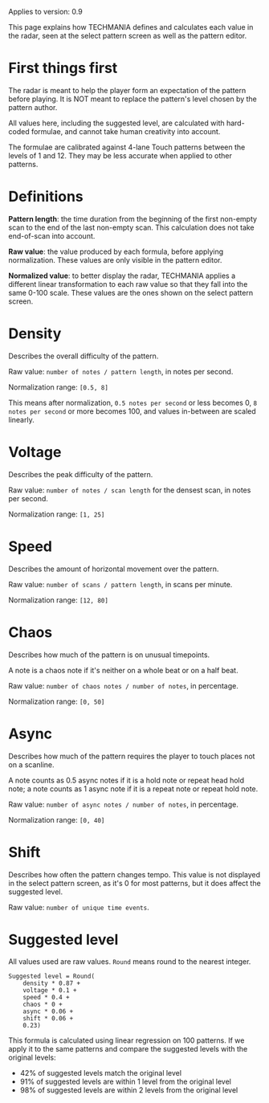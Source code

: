 Applies to version: 0.9

This page explains how TECHMANIA defines and calculates each value in the radar, seen at the select pattern screen as well as the pattern editor.

# First things first

The radar is meant to help the player form an expectation of the pattern before playing. It is NOT meant to replace the pattern's level chosen by the pattern author.

All values here, including the suggested level, are calculated with hard-coded formulae, and cannot take human creativity into account.

The formulae are calibrated against 4-lane Touch patterns between the levels of 1 and 12. They may be less accurate when applied to other patterns.

# Definitions

**Pattern length**: the time duration from the beginning of the first non-empty scan to the end of the last non-empty scan. This calculation does not take end-of-scan into account.

**Raw value**: the value produced by each formula, before applying normalization. These values are only visible in the pattern editor.

**Normalized value**: to better display the radar, TECHMANIA applies a different linear transformation to each raw value so that they fall into the same 0-100 scale. These values are the ones shown on the select pattern screen.

# Density

Describes the overall difficulty of the pattern.

Raw value: `number of notes / pattern length`, in notes per second.

Normalization range: `[0.5, 8]`

This means after normalization, `0.5 notes per second` or less becomes 0, `8 notes per second` or more becomes 100, and values in-between are scaled linearly.

# Voltage

Describes the peak difficulty of the pattern.

Raw value: `number of notes / scan length` for the densest scan, in notes per second.

Normalization range: `[1, 25]`

# Speed

Describes the amount of horizontal movement over the pattern.

Raw value: `number of scans / pattern length`, in scans per minute.

Normalization range: `[12, 80]`

# Chaos

Describes how much of the pattern is on unusual timepoints.

A note is a chaos note if it's neither on a whole beat or on a half beat.

Raw value: `number of chaos notes / number of notes`, in percentage.

Normalization range: `[0, 50]`

# Async

Describes how much of the pattern requires the player to touch places not on a scanline.

A note counts as 0.5 async notes if it is a hold note or repeat head hold note; a note counts as 1 async note if it is a repeat note or repeat hold note.

Raw value: `number of async notes / number of notes`, in percentage.

Normalization range: `[0, 40]`

# Shift

Describes how often the pattern changes tempo. This value is not displayed in the select pattern screen, as it's 0 for most patterns, but it does affect the suggested level.

Raw value: `number of unique time events`.

# Suggested level

All values used are raw values. `Round` means round to the nearest integer.

```
Suggested level = Round(
    density * 0.87 +
    voltage * 0.1 +
    speed * 0.4 +
    chaos * 0 +
    async * 0.06 +
    shift * 0.06 +
    0.23)
```

This formula is calculated using linear regression on 100 patterns. If we apply it to the same patterns and compare the suggested levels with the original levels:
* 42% of suggested levels match the original level
* 91% of suggested levels are within 1 level from the original level
* 98% of suggested levels are within 2 levels from the original level